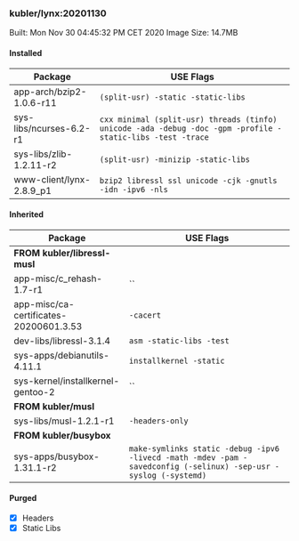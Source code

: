 ### kubler/lynx:20201130

Built: Mon Nov 30 04:45:32 PM CET 2020
Image Size: 14.7MB

#### Installed
Package | USE Flags
--------|----------
app-arch/bzip2-1.0.6-r11 | `(split-usr) -static -static-libs`
sys-libs/ncurses-6.2-r1 | `cxx minimal (split-usr) threads (tinfo) unicode -ada -debug -doc -gpm -profile -static-libs -test -trace`
sys-libs/zlib-1.2.11-r2 | `(split-usr) -minizip -static-libs`
www-client/lynx-2.8.9_p1 | `bzip2 libressl ssl unicode -cjk -gnutls -idn -ipv6 -nls`
#### Inherited
Package | USE Flags
--------|----------
**FROM kubler/libressl-musl** |
app-misc/c_rehash-1.7-r1 | ``
app-misc/ca-certificates-20200601.3.53 | `-cacert`
dev-libs/libressl-3.1.4 | `asm -static-libs -test`
sys-apps/debianutils-4.11.1 | `installkernel -static`
sys-kernel/installkernel-gentoo-2 | ``
**FROM kubler/musl** |
sys-libs/musl-1.2.1-r1 | `-headers-only`
**FROM kubler/busybox** |
sys-apps/busybox-1.31.1-r2 | `make-symlinks static -debug -ipv6 -livecd -math -mdev -pam -savedconfig (-selinux) -sep-usr -syslog (-systemd)`
#### Purged
- [x] Headers
- [x] Static Libs
